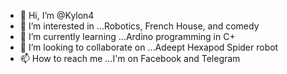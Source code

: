 - 👋 Hi, I’m @Kylon4
- 👀 I’m interested in ...Robotics, French House, and comedy 
- 🌱 I’m currently learning ...Ardino programming in C+
- 💞️ I’m looking to collaborate on ...Adeept Hexapod Spider robot
- 📫 How to reach me ...I'm on Facebook and Telegram

<!---
Kylon4/Kylon4 is a ✨ special ✨ repository because its `README.md` (this file) appears on your GitHub profile.
You can click the Preview link to take a look at your changes.
--->
